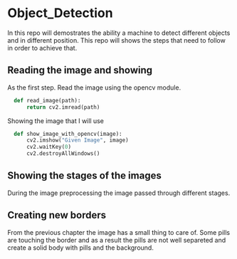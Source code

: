 # Object_Detection

In this repo will demostrates the ability a machine to detect different objects and in different position. This repo will shows the steps that need to follow in order to achieve that. 


## Reading the image and showing  

As the first step. Read the image using the opencv module.

```python
  def read_image(path):
      return cv2.imread(path)
```

Showing the image that I will use 

```python
  def show_image_with_opencv(image):
      cv2.imshow("Given Image", image)
      cv2.waitKey(0)
      cv2.destroyAllWindows()

```

## Showing the stages of the images

During the image preprocessing the image passed through different stages.


## Creating new borders  

From the previous chapter the image has a small thing to care of. Some pills are touching the border and as a result the pills are not well separeted and create a solid body with pills and the background. 
